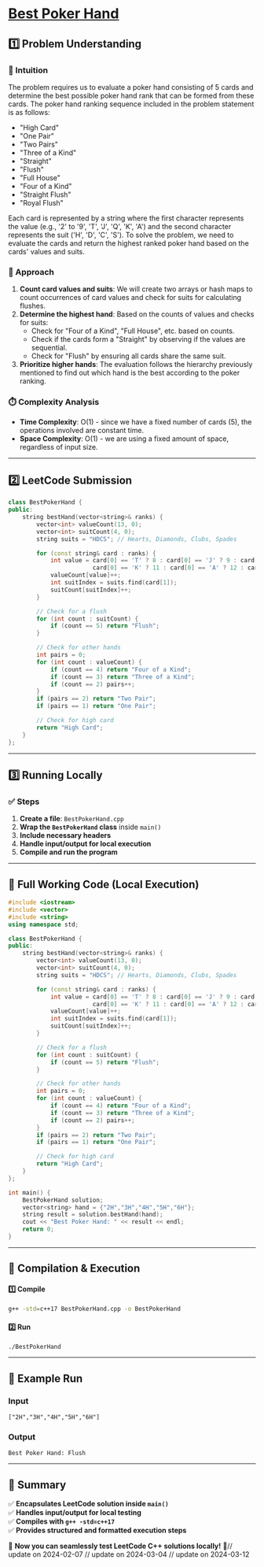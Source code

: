 # **[Best Poker Hand](https://leetcode.com/problems/best-poker-hand/description/)**  

## **1️⃣ Problem Understanding**  
### **📌 Intuition**  
The problem requires us to evaluate a poker hand consisting of 5 cards and determine the best possible poker hand rank that can be formed from these cards. The poker hand ranking sequence included in the problem statement is as follows:  
- "High Card"  
- "One Pair"  
- "Two Pairs"  
- "Three of a Kind"  
- "Straight"  
- "Flush"  
- "Full House"  
- "Four of a Kind"  
- "Straight Flush"  
- "Royal Flush"  

Each card is represented by a string where the first character represents the value (e.g., '2' to '9', 'T', 'J', 'Q', 'K', 'A') and the second character represents the suit ('H', 'D', 'C', 'S'). To solve the problem, we need to evaluate the cards and return the highest ranked poker hand based on the cards' values and suits.

### **🚀 Approach**  
1. **Count card values and suits**: We will create two arrays or hash maps to count occurrences of card values and check for suits for calculating flushes.
2. **Determine the highest hand**: Based on the counts of values and checks for suits:
   - Check for "Four of a Kind", "Full House", etc. based on counts.
   - Check if the cards form a "Straight" by observing if the values are sequential.
   - Check for "Flush" by ensuring all cards share the same suit.
3. **Prioritize higher hands**: The evaluation follows the hierarchy previously mentioned to find out which hand is the best according to the poker ranking.

### **⏱️ Complexity Analysis**  
- **Time Complexity**: O(1) - since we have a fixed number of cards (5), the operations involved are constant time.
- **Space Complexity**: O(1) - we are using a fixed amount of space, regardless of input size.

---  

## **2️⃣ LeetCode Submission**  
```cpp
class BestPokerHand {
public:
    string bestHand(vector<string>& ranks) {
        vector<int> valueCount(13, 0);
        vector<int> suitCount(4, 0);
        string suits = "HDCS"; // Hearts, Diamonds, Clubs, Spades

        for (const string& card : ranks) {
            int value = card[0] == 'T' ? 8 : card[0] == 'J' ? 9 : card[0] == 'Q' ? 10 :
                        card[0] == 'K' ? 11 : card[0] == 'A' ? 12 : card[0] - '2';
            valueCount[value]++;
            int suitIndex = suits.find(card[1]);
            suitCount[suitIndex]++;
        }

        // Check for a flush
        for (int count : suitCount) {
            if (count == 5) return "Flush";
        }

        // Check for other hands
        int pairs = 0;
        for (int count : valueCount) {
            if (count == 4) return "Four of a Kind";
            if (count == 3) return "Three of a Kind";
            if (count == 2) pairs++;
        }
        if (pairs == 2) return "Two Pair";
        if (pairs == 1) return "One Pair";

        // Check for high card
        return "High Card";
    }
};
```  

---  

## **3️⃣ Running Locally**  
### **✅ Steps**  
1. **Create a file**: `BestPokerHand.cpp`  
2. **Wrap the `BestPokerHand` class** inside `main()`  
3. **Include necessary headers**  
4. **Handle input/output for local execution**  
5. **Compile and run the program**  

---  

## **📝 Full Working Code (Local Execution)**  
```cpp
#include <iostream>
#include <vector>
#include <string>
using namespace std;

class BestPokerHand {
public:
    string bestHand(vector<string>& ranks) {
        vector<int> valueCount(13, 0);
        vector<int> suitCount(4, 0);
        string suits = "HDCS"; // Hearts, Diamonds, Clubs, Spades

        for (const string& card : ranks) {
            int value = card[0] == 'T' ? 8 : card[0] == 'J' ? 9 : card[0] == 'Q' ? 10 :
                        card[0] == 'K' ? 11 : card[0] == 'A' ? 12 : card[0] - '2';
            valueCount[value]++;
            int suitIndex = suits.find(card[1]);
            suitCount[suitIndex]++;
        }

        // Check for a flush
        for (int count : suitCount) {
            if (count == 5) return "Flush";
        }

        // Check for other hands
        int pairs = 0;
        for (int count : valueCount) {
            if (count == 4) return "Four of a Kind";
            if (count == 3) return "Three of a Kind";
            if (count == 2) pairs++;
        }
        if (pairs == 2) return "Two Pair";
        if (pairs == 1) return "One Pair";

        // Check for high card
        return "High Card";
    }
};

int main() {
    BestPokerHand solution;
    vector<string> hand = {"2H","3H","4H","5H","6H"};
    string result = solution.bestHand(hand);
    cout << "Best Poker Hand: " << result << endl;
    return 0;
}
```  

---  

## **🔧 Compilation & Execution**  
#### **1️⃣ Compile**  
```bash
g++ -std=c++17 BestPokerHand.cpp -o BestPokerHand
```  

#### **2️⃣ Run**  
```bash
./BestPokerHand
```  

---  

## **🎯 Example Run**  
### **Input**  
```
["2H","3H","4H","5H","6H"]
```  
### **Output**  
```
Best Poker Hand: Flush
```  

---  

## **📌 Summary**  
✅ **Encapsulates LeetCode solution inside `main()`**  
✅ **Handles input/output for local testing**  
✅ **Compiles with `g++ -std=c++17`**  
✅ **Provides structured and formatted execution steps**  

🚀 **Now you can seamlessly test LeetCode C++ solutions locally!** 🚀// update on 2024-02-07
// update on 2024-03-04
// update on 2024-03-12
